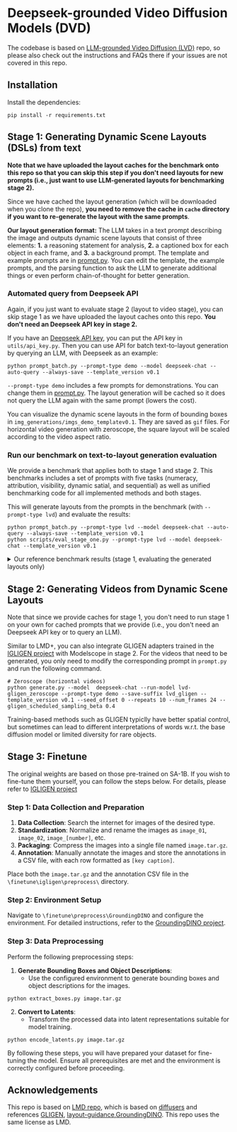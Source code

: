 # Deepseek-grounded Video Diffusion Models (DVD)
The codebase is based on [LLM-grounded Video Diffusion (LVD)](https://github.com/TonyLianLong/LLM-groundedVideoDiffusion) repo, so please also check out the instructions and FAQs there if your issues are not covered in this repo.

## Installation
Install the dependencies:
```
pip install -r requirements.txt
```

## Stage 1: Generating Dynamic Scene Layouts (DSLs) from text
**Note that we have uploaded the layout caches for the benchmark onto this repo so that you can skip this step if you don't need layouts for new prompts (i.e., just want to use LLM-generated layouts for benchmarking stage 2).**

Since we have cached the layout generation (which will be downloaded when you clone the repo), **you need to remove the cache in `cache` directory if you want to re-generate the layout with the same prompts**.

**Our layout generation format:** The LLM takes in a text prompt describing the image and outputs dynamic scene layouts that consist of three elements: **1.** a reasoning statement for analysis, **2.** a captioned box for each object in each frame, and **3.** a background prompt. The template and example prompts are in [prompt.py](prompt.py). You can edit the template, the example prompts, and the parsing function to ask the LLM to generate additional things or even perform chain-of-thought for better generation.

### Automated query from Deepseek API
Again, if you just want to evaluate stage 2 (layout to video stage), you can skip stage 1 as we have uploaded the layout caches onto this repo. **You don't need an Deepseek API key in stage 2.**

If you have an [Deepseek API key](https://www.deepseek.com/), you can put the API key in `utils/api_key.py`. Then you can use  API for batch text-to-layout generation by querying an LLM, with Deepseek as an example:
```shell
python prompt_batch.py --prompt-type demo --model deepseek-chat --auto-query --always-save --template_version v0.1
```
`--prompt-type demo` includes a few prompts for demonstrations. You can change them in [prompt.py](prompt.py). The layout generation will be cached so it does not query the LLM again with the same prompt (lowers the cost).

You can visualize the dynamic scene layouts in the form of bounding boxes in `img_generations/imgs_demo_templatev0.1`. They are saved as `gif` files. For horizontal video generation with zeroscope, the square layout will be scaled according to the video aspect ratio.

### Run our benchmark on text-to-layout generation evaluation
We provide a benchmark that applies both to stage 1 and stage 2. This benchmarks includes a set of prompts with five tasks (numeracy, attribution, visibility, dynamic satial, and sequential) as well as unified benchmarking code for all implemented methods and both stages.

This will generate layouts from the prompts in the benchmark (with `--prompt-type lvd`) and evaluate the results:
```shell
python prompt_batch.py --prompt-type lvd --model deepseek-chat --auto-query --always-save --template_version v0.1
python scripts/eval_stage_one.py --prompt-type lvd --model deepseek-chat --template_version v0.1
```
<details>
<summary>Our reference benchmark results (stage 1, evaluating the generated layouts only)</summary>

| Method      | Numeracy | Attribution | Visibility | Dynamics | Sequential | Overall    |
| --------    | -------- | ----------- | ---------- | -------- | ---------- | ---------- |
| GPT-3.5     | 100      | 100         | 100        | 71       | 16         | 77%        |
| Deepseek-V3 | 100      | 100         | 100        | 84       | 37         | 84%        |
| Deepseek-V3*| 100      | 100         | 100        | **91**   | **41**     | **86%**    |

\* Represents the method we've improved the Prompt.
</details>

## Stage 2: Generating Videos from Dynamic Scene Layouts
Note that since we provide caches for stage 1, you don't need to run stage 1 on your own for cached prompts that we provide (i.e., you don't need an Deepseek API key or to query an LLM).

Similar to LMD+, you can also integrate GLIGEN adapters trained in the [IGLIGEN project](https://github.com/TonyLianLong/igligen) with Modelscope in stage 2. 
For the videos that need to be generated, you only need to modify the corresponding prompt in `prompt.py` and run the following command.
```shell
# Zeroscope (horizontal videos)
python generate.py --model  deepseek-chat --run-model lvd-gligen_zeroscope --prompt-type demo --save-suffix lvd_gligen --template_version v0.1 --seed_offset 0 --repeats 10 --num_frames 24 --gligen_scheduled_sampling_beta 0.4
```
Training-based methods such as GLIGEN typiclly have better spatial control, but sometimes can lead to different interpretations of words w.r.t. the base diffusion model or limited diversity for rare objects. 

## Stage 3: Finetune
The original weights are based on those pre-trained on SA-1B. If you wish to fine-tune them yourself, you can follow the steps below. For details, please refer to [IGLIGEN project](https://github.com/TonyLianLong/igligen)
### Step 1: Data Collection and Preparation
1. **Data Collection**: Search the internet for images of the desired type.
2. **Standardization**: Normalize and rename the images as `image_01`, `image_02`, `image_[number]`, etc.
3. **Packaging**: Compress the images into a single file named `image.tar.gz`.
4. **Annotation**: Manually annotate the images and store the annotations in a CSV file, with each row formatted as `[key caption]`.

Place both the `image.tar.gz` and the annotation CSV file in the `\finetune\igligen\preprocess\` directory.

### Step 2: Environment Setup
Navigate to `\finetune\preprocess\GroundingDINO` and configure the environment. For detailed instructions, refer to the [GroundingDINO project](https://github.com/IDEA-Research/GroundingDINO).

### Step 3: Data Preprocessing
Perform the following preprocessing steps:

1. **Generate Bounding Boxes and Object Descriptions**:
   - Use the configured environment to generate bounding boxes and object descriptions for the images.
```shell
python extract_boxes.py image.tar.gz
```

2. **Convert to Latents**:
   - Transform the processed data into latent representations suitable for model training.
```shell
python encode_latents.py image.tar.gz
```
By following these steps, you will have prepared your dataset for fine-tuning the model. Ensure all prerequisites are met and the environment is correctly configured before proceeding.


## Acknowledgements
This repo is based on [LMD repo](https://github.com/TonyLianLong/LLM-groundedDiffusion), which is based on [diffusers](https://huggingface.co/docs/diffusers/index) and references [GLIGEN](https://github.com/gligen/GLIGEN), [layout-guidance](https://github.com/silent-chen/layout-guidance),[GroundingDINO](https://github.com/IDEA-Research/GroundingDINO). This repo uses the same license as LMD.

